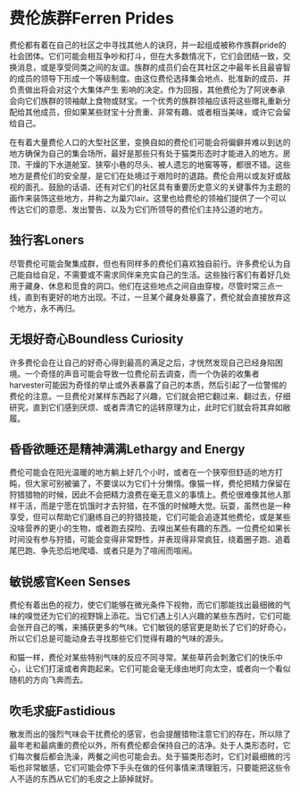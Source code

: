 # 费伦族群Ferren Prides

费伦都有着在自己的社区之中寻找其他人的诀窍，并一起组成被称作族群pride的社会团体。它们可能会相互争吵和打斗，但在大多数情况下，它们会团结一致，交换消息，或是享受同类之间的友谊。族群的成员们会在其社区之中最年长且最睿智的成员的领导下形成一个等级制度。由这位费伦选择集会地点、批准新的成员、并负责做出将会对这个大集体产生
影响的决定。作为回报，其他费伦为了阿谀奉承会向它们族群的领袖献上食物或财宝。一个优秀的族群领袖应该将这些赠礼重新分配给其他成员，但如果某些财宝十分贵重、非常有趣、或者相当美味，或许它会留给自己。

在有着大量费伦人口的大型社区里，变换自如的费伦们可能会将偏僻并难以到达的地方确保为自己的集会场所，最好是那些只有处于猫类形态时才能进入的地方。房顶、干燥的下水道舱室、狭窄小巷的尽头、被人遗忘的地窖等等，都很不错。这些地方是费伦们的安全屋，是它们在处境过于艰险时的退路。费伦会用以或友好或敌视的面孔、鼓励的话语、还有对它们的社区具有重要历史意义的关键事件为主题的画作来装饰这些地方，并称之为巢穴lair。这里也给费伦的领袖们提供了一个可以传达它们的意愿、发出警告、以及为它们所领导的费伦们主持公道的地方。

## 独行客Loners

尽管费伦可能会聚集成群，但也有同样多的费伦们喜欢独自前行。许多费伦认为自己能自给自足，不需要或不需求同伴来充实自己的生活。这些独行客们有着好几处用于藏身、休息和觅食的洞口。他们在这些地点之间自由穿梭，尽管时常三点一线，直到有更好的地方出现。不过，一旦某个藏身处暴露了，费伦就会直接放弃这个地方，永不再归。

## 无垠好奇心Boundless Curiosity

许多费伦会在让自己的好奇心得到最高的满足之后，才恍然发现自己已经身陷困境。一个奇怪的声音可能会导致一位费伦前去调查，而一个伪装的收集者harvester可能因为奇怪的举止或外表暴露了自己的本质，然后引起了一位警惕的费伦的注意。一旦费伦对某样东西起了兴趣，它们就会把它翻过来、翻过去，仔细研究，直到它们感到厌烦、或者弄清它的运转原理为止，此时它们就会将其弃如敝履。

## 昏昏欲睡还是精神满满Lethargy and Energy

费伦可能会在阳光温暖的地方躺上好几个小时，或者在一个狭窄但舒适的地方打盹，但大家可别被骗了，不要误以为它们十分懒惰。像猫一样，费伦把精力保留在狩猎猎物的时候，因此不会把精力浪费在毫无意义的事情上。费伦很难像其他人那样干活，而是宁愿在饥饿时才去狩猎，在不饿的时候睡大觉。玩耍，虽然也是一种享受，但可以帮助它们磨练自己的狩猎技能，它们可能会追逐其他费伦，或是某些没啥营养的更小的生物，或者跑去探险、去嗅出某些有趣的东西。一位费伦如果长时间没有参与狩猎，可能会变得非常野性，并表现得非常疯狂，绕着圈子跑、追着尾巴跑、争先恐后地爬墙、或者只是为了喧闹而喧闹。

## 敏锐感官Keen Senses

费伦有着出色的视力，使它们能够在微光条件下视物，而它们那能找出最细微的气味的嗅觉还为它们的视野锦上添花。当它们遇上引人兴趣的某些东西时，它们可能会张开自己的嘴，来捕获更多的气味。它们敏锐的感官更是助长了它们的好奇心，所以它们总是可能动身去寻找那些它们觉得有趣的气味的源头。

和猫一样，费伦对某些特别气味的反应不同寻常。某些草药会刺激它们的快乐中心，让它们打滚或者奔跑起来。它们可能会毫无缘由地盯向太空，或者向一个看似随机的方向飞奔而去。

## 吹毛求疵Fastidious

散发而出的强烈气味会干扰费伦的感官，也会提醒猎物注意它们的存在，所以除了最年老和最病重的费伦以外，所有费伦都会保持自己的洁净。处于人类形态时，它们每次餐后都会洗澡，两餐之间也可能会去。处于猫类形态时，它们对最细微的污垢也非常敏感，它们可能会停下手头在做的任何事情来清理脏污，只要能把这些令人不适的东西从它们的毛皮之上舔掉就好。
